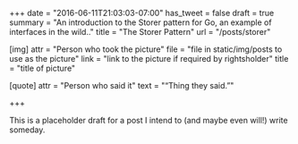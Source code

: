 +++
date = "2016-06-11T21:03:03-07:00"
has_tweet = false
draft = true
summary = "An introduction to the Storer pattern for Go, an example of interfaces in the wild.."
title = "The Storer Pattern"
url = "/posts/storer"

[img]
  attr = "Person who took the picture"
  file = "file in static/img/posts to use as the picture"
  link = "link to the picture if required by rightsholder"
  title = "title of picture"

[quote]
  attr = "Person who said it"
  text = "“Thing they said.”"

+++

This is a placeholder draft for a post I intend to (and maybe even will!) write someday.